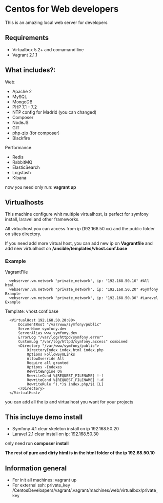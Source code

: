 # Centos for Web developers

This is an amazing local web server for developers

## Requirements

- Virtualbox 5.2+ and comamand line
- Vagrant 2.1.1 

## What includes?:

Web:

- Apache 2
- MySQL
- MongoDB
- PHP 7.1 - 7.2
- NTP config for Madrid (you can changed)
- Composer
- NodeJS
- GIT
- php-zip (for composer)
- Blackfire

Performance:

- Redis
- RabbitMQ
- ElasticSearch
- Logstash
- Kibana

now you need only run: **vagrant up**

## Virtualhosts

This machine configure whit multiple virtualhost, is perfect for symfony install, laravel and other frameworks.

All virtualhost you can access from ip (192.168.50.xx) and the public folder on sites directory.

If you need add more virtual host, you can add new ip on **Vagrantfile** and add new virtualhost on **/ansible/templates/vhost.conf.base**

### Example

VagrantFile

      webserver.vm.network "private_network", ip: "192.168.50.10" #All html
      webserver.vm.network "private_network", ip: "192.168.50.20" #Symfony Example
      webserver.vm.network "private_network", ip: "192.168.50.30" #Laravel Example

Template: vhost.conf.base

      <VirtualHost 192.168.50.20:80>
          DocumentRoot "/var/www/symfony/public"
          ServerName symfony.dev
          ServerAlias www.symfony.dev
          ErrorLog "/var/log/httpd/symfony.error"
          CustomLog "/var/log/httpd/symfony.access" combined
          <Directory "/var/www/symfony/public">
              DirectoryIndex index.html index.php
              Options FollowSymLinks
              AllowOverride All
              Require all granted
              Options -Indexes
              RewriteEngine On
              RewriteCond %{REQUEST_FILENAME} !-f
              RewriteCond %{REQUEST_FILENAME} !-d
              RewriteRule ^(.*)$ index.php/$1 [L]
          </Directory>
      </VirtualHost>


you can add all the ip and virtualhost you want for your projects

## This incluye demo install

- Symfony 4.1 clear skeleton install on ip 192.168.50.20
- Laravel 2.1 clear install on ip: 192.168.50.30

only need run **composer install**

__The rest of pure and dirty html is in the html folder of the ip 192.68.50.10__

## Information general

- For init all machines: vagrant up
- For external ssh: private_key /CentosDevelospers/vagrant/.vagrant/machines/web/virtualbox/private_key


